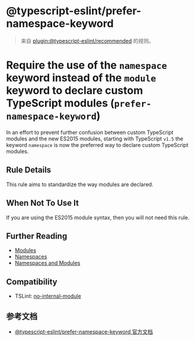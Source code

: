 # @typescript-eslint/prefer-namespace-keyword

> 来自 [plugin:@typescript-eslint/recommended](https://www.npmjs.com/package/@typescript-eslint/eslint-plugin) 的规则。

# Require the use of the `namespace` keyword instead of the `module` keyword to declare custom TypeScript modules (`prefer-namespace-keyword`)

In an effort to prevent further confusion between custom TypeScript modules and the new ES2015 modules, starting
with TypeScript `v1.5` the keyword `namespace` is now the preferred way to declare custom TypeScript modules.

## Rule Details

This rule aims to standardize the way modules are declared.

## When Not To Use It

If you are using the ES2015 module syntax, then you will not need this rule.

## Further Reading

- [Modules](https://www.typescriptlang.org/docs/handbook/modules.html)
- [Namespaces](https://www.typescriptlang.org/docs/handbook/namespaces.html)
- [Namespaces and Modules](https://www.typescriptlang.org/docs/handbook/namespaces-and-modules.html)

## Compatibility

- TSLint: [no-internal-module](https://palantir.github.io/tslint/rules/no-internal-module/)

## 参考文档

- [@typescript-eslint/prefer-namespace-keyword 官方文档](https://github.com/typescript-eslint/typescript-eslint/blob/HEAD/packages/eslint-plugin/docs/rules/prefer-namespace-keyword.md)
